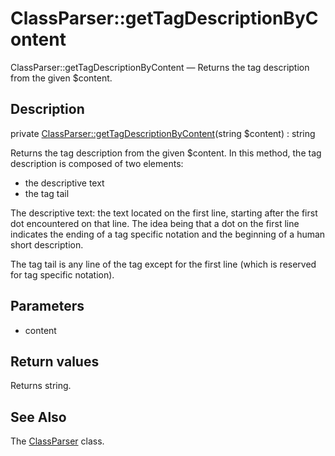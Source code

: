 ClassParser::getTagDescriptionByContent
================

ClassParser::getTagDescriptionByContent — Returns the tag description from the given $content.

Description
---------------


private [ClassParser::getTagDescriptionByContent](https://github.com/lingtalfi/DocTools/blob/master/doc/api/DocTools/ClassParser/ClassParser/getTagDescriptionByContent.md)(string $content) : string




Returns the tag description from the given $content.
In this method, the tag description is composed of two elements:

- the descriptive text
- the tag tail

The descriptive text: the text located on the first line, starting after the first dot encountered on that line.
The idea being that a dot on the first line indicates the ending of a tag specific notation and the beginning
of a human short description.


The tag tail is any line of the tag except for the first line (which is reserved for tag specific notation).




Parameters
--------------


- content

    


Return values
----------------

Returns string.









See Also
-----------

The [ClassParser](https://github.com/lingtalfi/DocTools/blob/master/doc/api/DocTools/ClassParser/ClassParser.md) class.
